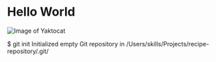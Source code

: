 # Hello World
![Image of Yaktocat](https://octodex.github.com/images/yaktocat.png)


$ git init
Initialized empty Git repository in /Users/skills/Projects/recipe-repository/.git/
